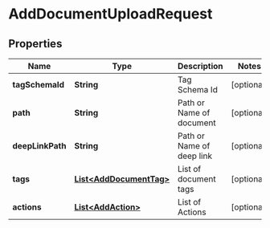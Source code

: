 

# AddDocumentUploadRequest


## Properties

| Name | Type | Description | Notes |
|------------ | ------------- | ------------- | -------------|
|**tagSchemaId** | **String** | Tag Schema Id |  [optional] |
|**path** | **String** | Path or Name of document |  [optional] |
|**deepLinkPath** | **String** | Path or Name of deep link |  [optional] |
|**tags** | [**List&lt;AddDocumentTag&gt;**](AddDocumentTag.md) | List of document tags |  [optional] |
|**actions** | [**List&lt;AddAction&gt;**](AddAction.md) | List of Actions |  [optional] |



